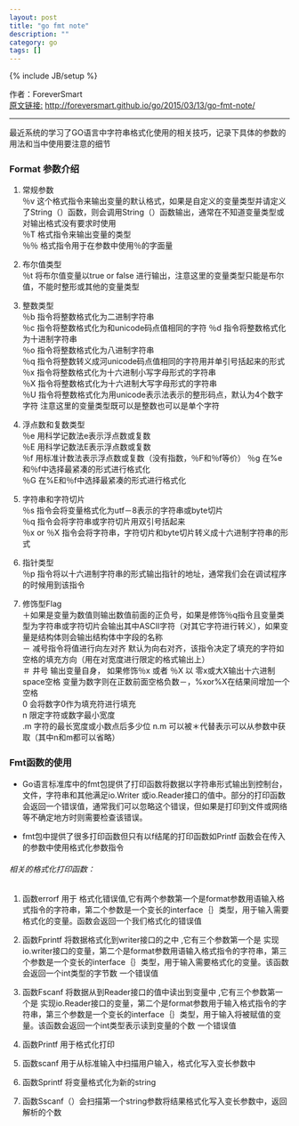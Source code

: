 ```yaml
---
layout: post
title: "go fmt note"
description: ""
category: go
tags: []
---
```

{% include JB/setup %}

作者：ForeverSmart   
[原文链接:](http://foreversmart.github.io/go/2015/03/13/go-fmt-note/) http://foreversmart.github.io/go/2015/03/13/go-fmt-note/

----
最近系统的学习了GO语言中字符串格式化使用的相关技巧，记录下具体的参数的用法和当中使用要注意的细节

### Format 参数介绍

1. 常规参数  
	％v 这个格式指令来输出变量的默认格式，如果是自定义的变量类型并请定义了String（）函数，则会调用String（）函数输出，通常在不知道变量类型或对输出格式没有要求时使用  
	％T 格式指令来输出变量的类型  
	％％ 格式指令用于在参数中使用％的字面量
	
2. 布尔值类型  
	％t 将布尔值变量以true or false 进行输出，注意这里的变量类型只能是布尔值，不能时整形或其他的变量类型
	
3. 整数类型  
	％b 指令将整数格式化为二进制字符串  
	％c 指令将整数格式化为和unicode码点值相同的字符
	％d 指令将整数格式化为十进制字符串  
	％o 指令将整数格式化为八进制字符串  
	％q 指令将整数转义成河unicode码点值相同的字符用并单引号括起来的形式  
	％x 指令将整数格式化为十六进制小写字母形式的字符串  
	％X 指令将整数格式化为十六进制大写字母形式的字符串  
	％U 指令将整数格式化为用unicode表示法表示的整形码点，默认为4个数字字符 注意这里的变量类型既可以是整数也可以是单个字符
	
4. 浮点数和复数类型  
	％e 用科学记数法e表示浮点数或复数  
	％E 用科学记数法E表示浮点数或复数  
	％f 用标准计数法表示浮点数或复数（没有指数，％F和％f等价）
	％g 在%e和％f中选择最紧凑的形式进行格式化  
	％G 在%E和％f中选择最紧凑的形式进行格式化
	 
5. 字符串和字符切片  
	％s 指令会将变量格式化为utf－8表示的字符串或byte切片   
	％q 指令会将字符串或字符切片用双引号括起来  
	％x or ％X 指令会将字符串，字符切片和byte切片转义成十六进制字符串的形式 
	 
6. 指针类型  
	％p 指令将以十六进制字符串的形式输出指针的地址，通常我们会在调试程序的时候用到该指令
	
7. 修饰型Flag  
	＋如果是变量为数值则输出数值前面的正负号，如果是修饰％q指令且变量类型为字符串或字符切片会输出其中ASCII字符（对其它字符进行转义），如果变量是结构体则会输出结构体中字段的名称  
	－ 减号指令将值进行向左对齐 默认为向右对齐，该指令决定了填充的字符如空格的填充方向（用在对宽度进行限定的格式输出上）  
	＃ 井号 输出变量自身， 如果修饰％x 或者 ％X 以 零x或大X输出十六进制  
	space空格 变量为数字则在正数前面空格负数－，%xor%X在结果间增加一个空格  
	0 会将数字0作为填充符进行填充  
	n 限定字符或数字最小宽度  
	.m 字符的最长宽度或小数点后多少位
	n.m 可以被＊代替表示可以从参数中获取（其中n和m都可以省略）  

### Fmt函数的使用

- Go语言标准库中的fmt包提供了打印函数将数据以字符串形式输出到控制台，文件，字符串和其他满足io.Writer 或io.Reader接口的值中。部分的打印函数会返回一个错误值，通常我们可以忽略这个错误，但如果是打印到文件或网络等不确定地方时则需要检查该错误。

- fmt包中提供了很多打印函数但只有以f结尾的打印函数如Printf 函数会在传入的参数中使用格式化参数指令

###### 相关的格式化打印函数：


1. 函数errorf 用于 格式化错误值,它有两个参数第一个是format参数用语输入格式指令的字符串，第二个参数是一个变长的interface｛｝类型，用于输入需要格式化的变量。函数会返回一个我们格式化的错误值

2. 函数Fprintf  将数据格式化到writer接口的之中  ,它有三个参数第一个是 实现io.writer接口的变量，第二个是format参数用语输入格式指令的字符串，第三个参数是一个变长的interface｛｝类型，用于输入需要格式化的变量。该函数会返回一个int类型的字节数 一个错误值

3. 函数Fscanf  将数据从到Reader接口的值中读出到变量中  ,它有三个参数第一个是 实现io.Reader接口的变量，第二个是format参数用于输入格式指令的字符串，第三个参数是一个变长的interface｛｝类型，用于输入将被赋值的变量。该函数会返回一个int类型表示读到变量的个数 一个错误值

4. 函数Printf 用于格式化打印

5. 函数scanf 用于从标准输入中扫描用户输入，格式化写入变长参数中

6. 函数Sprintf  将变量格式化为新的string

7. 函数Sscanf（）会扫描第一个string参数将结果格式化写入变长参数中，返回解析的个数




 


